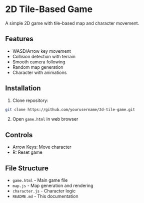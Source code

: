 # 2D Tile-Based Game

A simple 2D game with tile-based map and character movement.

## Features
- WASD/Arrow key movement
- Collision detection with terrain
- Smooth camera following
- Random map generation
- Character with animations

## Installation
1. Clone repository: 
```bash
git clone https://github.com/yourusername/2d-tile-game.git
```

2. Open `game.html` in web browser

## Controls
- Arrow Keys: Move character
- R: Reset game

## File Structure
- `game.html` - Main game file
- `map.js` - Map generation and rendering
- `character.js` - Character logic
- `README.md` - This documentation